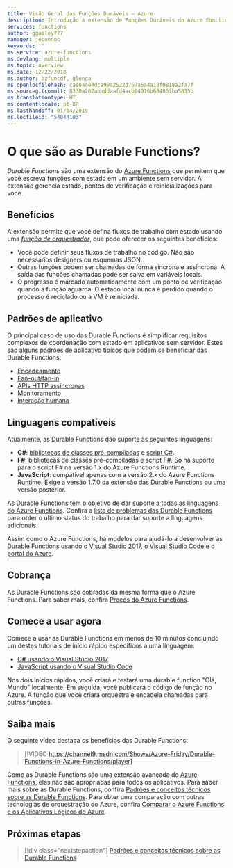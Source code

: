 ```yaml
---
title: Visão Geral das Funções Duráveis – Azure
description: Introdução à extensão de Funções Duráveis do Azure Functions.
services: functions
author: ggailey777
manager: jeconnoc
keywords: ''
ms.service: azure-functions
ms.devlang: multiple
ms.topic: overview
ms.date: 12/22/2018
ms.author: azfuncdf, glenga
ms.openlocfilehash: caeeaae4dca99a2522d767a5a4a18f0818a2fa7f
ms.sourcegitcommit: 8330a262abaddaafd4acb04016b68486fba5835b
ms.translationtype: HT
ms.contentlocale: pt-BR
ms.lasthandoff: 01/04/2019
ms.locfileid: "54044103"
---
```

# <a name="what-is-durable-functions"></a>O que são as Durable Functions?

*Durable Functions* são uma extensão do [Azure Functions](../functions-overview.md) que permitem que você escreva funções com estado em um ambiente sem servidor. A extensão gerencia estado, pontos de verificação e reinicializações para você.

## <a name="benefits"></a>Benefícios

A extensão permite que você defina fluxos de trabalho com estado usando uma [*função de orquestrador*](durable-functions-types-features-overview.md#orchestrator-functions), que pode oferecer os seguintes benefícios:

* Você pode definir seus fluxos de trabalho no código. Não são necessários designers ou esquemas JSON.
* Outras funções podem ser chamadas de forma síncrona e assíncrona. A saída das funções chamadas pode ser salva em variáveis locais.
* O progresso é marcado automaticamente com um ponto de verificação quando a função aguarda. O estado local nunca é perdido quando o processo é reciclado ou a VM é reiniciada.

## <a name="application-patterns"></a>Padrões de aplicativo

O principal caso de uso das Durable Functions é simplificar requisitos complexos de coordenação com estado em aplicativos sem servidor. Estes são alguns padrões de aplicativo típicos que podem se beneficiar das Durable Functions:

* [Encadeamento](durable-functions-concepts.md#chaining)
* [Fan-out/fan-in](durable-functions-concepts.md#fan-in-out)
* [APIs HTTP assíncronas](durable-functions-concepts.md#async-http)
* [Monitoramento](durable-functions-concepts.md#monitoring)
* [Interação humana](durable-functions-concepts.md#human)

## <a name="language-support"></a>Linguagens compatíveis

Atualmente, as Durable Functions dão suporte às seguintes linguagens:

* **C#**: [bibliotecas de classes pré-compiladas](../functions-dotnet-class-library.md) e [script C#](../functions-reference-csharp.md).
* **F#**: bibliotecas de classes pré-compiladas e script F#. Só há suporte para o script F# na versão 1.x do Azure Functions Runtime.
* **JavaScript**: compatível apenas com a versão 2.x do Azure Functions Runtime. Exige a versão 1.7.0 da extensão das Durable Functions ou uma versão posterior. 

As Durable Functions têm o objetivo de dar suporte a todas as [linguagens do Azure Functions](../supported-languages.md). Confira a [lista de problemas das Durable Functions](https://github.com/Azure/azure-functions-durable-extension/issues) para obter o último status do trabalho para dar suporte a linguagens adicionais.

Assim como o Azure Functions, há modelos para ajudá-lo a desenvolver as Durable Functions usando o [Visual Studio 2017](durable-functions-create-first-csharp.md), o [Visual Studio Code](quickstart-js-vscode.md) e o [portal do Azure](durable-functions-create-portal.md).

## <a name="billing"></a>Cobrança

As Durable Functions são cobradas da mesma forma que o Azure Functions. Para saber mais, confira [Preços do Azure Functions](https://azure.microsoft.com/pricing/details/functions/).

## <a name="jump-right-in"></a>Comece a usar agora

Comece a usar as Durable Functions em menos de 10 minutos concluindo um destes tutoriais de início rápido específicos a uma linguagem:

* [C# usando o Visual Studio 2017](durable-functions-create-first-csharp.md)
* [JavaScript usando o Visual Studio Code](quickstart-js-vscode.md)

Nos dois inícios rápidos, você criará e testará uma durable function "Olá, Mundo" localmente. Em seguida, você publicará o código de função no Azure. A função que você criará orquestra e encadeia chamadas para outras funções.

## <a name="learn-more"></a>Saiba mais

O seguinte vídeo destaca os benefícios das Durable Functions:

> [!VIDEO https://channel9.msdn.com/Shows/Azure-Friday/Durable-Functions-in-Azure-Functions/player] 

Como as Durable Functions são uma extensão avançada do [Azure Functions](../functions-overview.md), elas não são apropriadas para todos os aplicativos. Para saber mais sobre as Durable Functions, confira [Padrões e conceitos técnicos sobre as Durable Functions](durable-functions-concepts.md). Para obter uma comparação com outras tecnologias de orquestração do Azure, confira [Comparar o Azure Functions e os Aplicativos Lógicos do Azure](../functions-compare-logic-apps-ms-flow-webjobs.md#compare-azure-functions-and-azure-logic-apps).

## <a name="next-steps"></a>Próximas etapas

> [!div class="nextstepaction"]
> [Padrões e conceitos técnicos sobre as Durable Functions](durable-functions-concepts.md)
